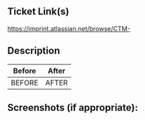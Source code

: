 <!--
Features -> FEAT
Chores -> CHORE
Tests -> TEST
Refactor -> REFACTOR
Fix -> FIX
Platform upgrade/improvement -> IMPR

Title format: (FEAT/CHORE/TEST/REFACTOR/FIX/IMPR)[JIRA-Ticket] Commit message
-->

## Ticket Link(s)
<!-- Add the link(s) of the JIRA ticket(s) specified in the title -->
https://imprint.atlassian.net/browse/CTM-

## Description
<!-- Describe your changes in detail either as a bullet or in the before/after table below -->

<!-- Include gif recordings for significant changes documenting the after behavior -->
|Before|After|
|-------|-----|
|BEFORE|AFTER|

## Screenshots (if appropriate):